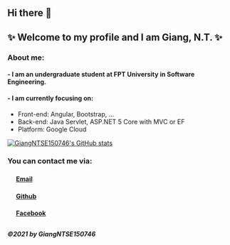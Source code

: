 ## Hi there 👋
## ✨ Welcome to my profile and I am Giang, N.T. ✨
<!--
**giangntse150746/giangntse150746** is a ✨ _special_ ✨ repository because its `README.md` (this file) appears on your GitHub profile.

Here are some ideas to get you started:

- 🔭 I’m currently working on ...
- 🌱 I’m currently learning ...
- 👯 I’m looking to collaborate on ...
- 🤔 I’m looking for help with ...
- 💬 Ask me about ...
- 📫 How to reach me: ...
- 😄 Pronouns: ...
- ⚡ Fun fact: ...
-->

### About me:
#### - I am an undergraduate student at FPT University in Software Engineering.

#### - I am currently focusing on:
* Front-end: Angular, Bootstrap, ...
* Back-end: Java Servlet, ASP.NET 5 Core with MVC or EF
* Platform: Google Cloud

[![GiangNTSE150746's GitHub stats](https://github-readme-stats.vercel.app/api?username=giangntse150746&theme=radical)](https://github.com/anuraghazra/github-readme-stats)

### You can contact me via:
#### <img src="https://edent.github.io/SuperTinyIcons/images/svg/gmail.svg" width="16" />  [Email](mailto:giangntse150746@fpt.edu.vn)
#### <img src="https://edent.github.io/SuperTinyIcons/images/svg/github.svg" width="16" />  [Github](https://github.com/giangntse150746)
#### <img src="https://edent.github.io/SuperTinyIcons/images/svg/facebook.svg" width="16" />  [Facebook](fb.com/MashiMar.2001)
##
##### ©2021 by GiangNTSE150746

